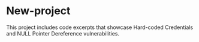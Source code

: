 # New-project

This project includes code excerpts that showcase Hard-coded Credentials and NULL Pointer Dereference vulnerabilities.